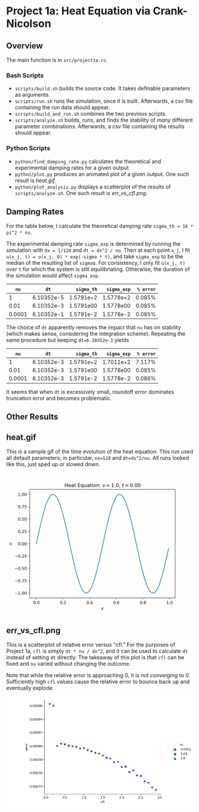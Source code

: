 # Project 1a: Heat Equation via Crank-Nicolson

## Overview

The main function is in `src/project1a.cc`.

### Bash Scripts

- `scripts/build.sh` builds the source code. It takes definable parameters as arguments.
- `scripts/run.sh` runs the simulation, once it is built. Afterwards, a csv file containing the run data should appear.
- `scripts/build_and_run.sh` combines the two previous scripts.
- `scripts/analyze.sh` builds, runs, and finds the stability of _many_ different parameter combinations. Afterwards, a csv file containing the results should appear.

### Python Scripts

- `python/find_damping_rate.py` calculates the theoretical and experimental damping rates for a given output.
- `python/plot.py` produces an animated plot of a given output. One such result is _heat.gif_.
- `python/plot_analysis.py` displays a scatterplot of the results of `scripts/analyze.sh`. One such result is *err_vs_cfl.png*.

## Damping Rates

For the table below, I calculate the theoretical damping rate `sigma_th = 16 * pi^2 * nu`.

The experimental damping rate `sigma_exp` is determined by running the simulation with `dx = 1/128` and `dt = dx^2 / nu`. Then at each point `x_j`, I fit `u(x_j, t) = u(x_j, 0) * exp(-sigma * t)`, and take `sigma_exp` to be the median of the resulting list of `sigma`s. For consistency, I only fit `u(x_j, t)` over `t` for which the system is still equilibriating. Otherwise, the duration of the simulation would affect `sigma_exp`.

| `nu`   | `dt`       | `sigma_th` | `sigma_exp` | `% error` |
| ------ | ---------- | ---------: | ----------: | --------: |
| 1      | 6.10352e-5 |  1.5791e+2 |   1.5778e+2 |    0.085% |
| 0.01   | 6.10352e-3 |  1.5791e00 |   1.5778e00 |    0.085% |
| 0.0001 | 6.10352e-1 |  1.5791e-2 |   1.5778e-2 |    0.085% |

The choice of `dt` apparently removes the impact that `nu` has on stability (which makes sense, considering the integration scheme). Repeating the same procedure but keeping `dt=6.10352e-3` yields

| `nu`   | `dt`       | `sigma_th` | `sigma_exp` | `% error` |
| ------ | ---------- | ---------: | ----------: | --------: |
| 1      | 6.10352e-3 |  1.5791e+2 |   1.7011e+2 |    7.117% |
| 0.01   | 6.10352e-3 |  1.5791e00 |   1.5778e00 |    0.085% |
| 0.0001 | 6.10352e-3 |  1.5791e-2 |   1.5778e-2 |    0.086% |

It seems that when `dt` is excessively small, roundoff error dominates truncation error and becomes problematic.

## Other Results

## heat.gif

This is a sample gif of the time evolution of the heat equation. This run used all default parameters; in particular, `nx=128` and `dt=dx^2/nu`. All runs looked like this, just sped up or slowed down.

![](heat.gif)

## err_vs_cfl.png

This is a scatterplot of relative error versus "cfl." For the purposes of Project 1a, `cfl` is simply `dt * nu / dx^2`, and it can be used to calculate `dt` instead of setting `dt` directly. The takeaway of this plot is that `cfl` can be fixed and `nu` varied without changing the outcome.

Note that while the relative error is approaching 0, it is not _converging_ to 0. Sufficiently high `cfl` values cause the relative error to bounce back up and eventually explode.

![](err_vs_cfl.png)